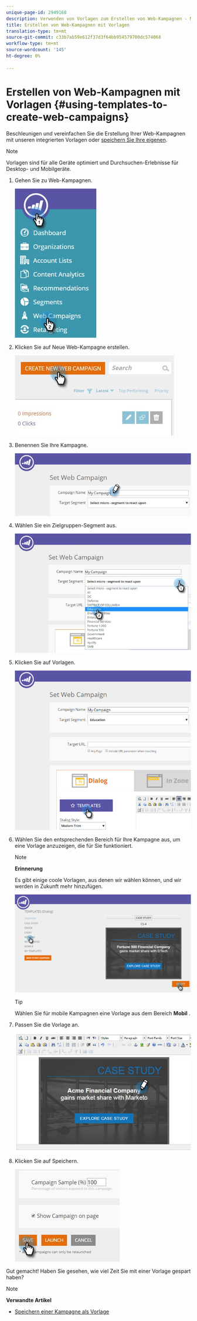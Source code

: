 ```yaml
---
unique-page-id: 2949168
description: Verwenden von Vorlagen zum Erstellen von Web-Kampagnen - Marketing Docs - Produktdokumentation
title: Erstellen von Web-Kampagnen mit Vorlagen
translation-type: tm+mt
source-git-commit: c33b7ab59e612f37d3f64bb954579700dc574068
workflow-type: tm+mt
source-wordcount: '145'
ht-degree: 0%

---
```



# Erstellen von Web-Kampagnen mit Vorlagen {#using-templates-to-create-web-campaigns}

Beschleunigen und vereinfachen Sie die Erstellung Ihrer Web-Kampagnen mit unseren integrierten Vorlagen oder [speichern Sie Ihre eigenen](save-your-campaign-as-a-template.md).

>[!NOTE]
>
>Vorlagen sind für alle Geräte optimiert und Durchsuchen-Erlebnisse für Desktop- und Mobilgeräte.

1. Gehen Sie zu Web-Kampagnen.

   ![](assets/web-campaigns-hand.jpg)

1. Klicken Sie auf Neue Web-Kampagne erstellen.

   ![](assets/create-new-web-campaign-create-hand.jpg)

1. Benennen Sie Ihre Kampagne.

   ![](assets/set-web-campaign-my-campaign-hand.jpg)

1. Wählen Sie ein Zielgruppen-Segment aus.

   ![](assets/set-web-campaign-education.jpg)

1. Klicken Sie auf Vorlagen.

   ![](assets/templates.png)

1. Wählen Sie den entsprechenden Bereich für Ihre Kampagne aus, um eine Vorlage anzuzeigen, die für Sie funktioniert.

   >[!NOTE]
   >
   >**Erinnerung**
   >
   >Es gibt einige coole Vorlagen, aus denen wir wählen können, und wir werden in Zukunft mehr hinzufügen.

   ![](assets/select.png)

   >[!TIP]
   >
   >Wählen Sie für mobile Kampagnen eine Vorlage aus dem Bereich **Mobil** .

1. Passen Sie die Vorlage an.

   ![](assets/customize-template.jpg)

1. Klicken Sie auf Speichern.

   ![](assets/click-save-hand.jpg)

Gut gemacht! Haben Sie gesehen, wie viel Zeit Sie mit einer Vorlage gespart haben?

>[!NOTE]
>
>**Verwandte Artikel**
>
>* [Speichern einer Kampagne als Vorlage](save-your-campaign-as-a-template.md)

>



